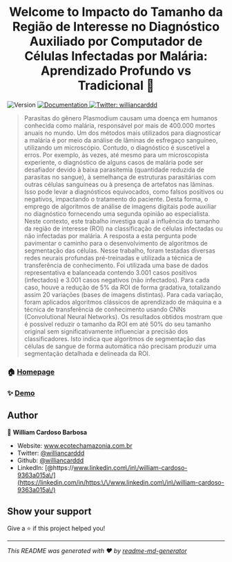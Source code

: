 <h1 align="center">Welcome to Impacto do Tamanho da Região de Interesse no Diagnóstico Auxiliado por Computador de Células Infectadas por Malária: Aprendizado Profundo vs Tradicional 👋</h1>
<p>
  <img alt="Version" src="https://img.shields.io/badge/version-1.0-blue.svg?cacheSeconds=2592000" />
  <a href="https://ri.unir.br/jspui/handle/123456789/5661" target="_blank">
    <img alt="Documentation" src="https://img.shields.io/badge/documentation-yes-brightgreen.svg" />
  </a>
  <a href="https://twitter.com/williancarddd" target="_blank">
    <img alt="Twitter: williancarddd" src="https://img.shields.io/twitter/follow/williancarddd.svg?style=social" />
  </a>
</p>

> Parasitas do gênero Plasmodium causam uma doença em humanos conhecida como malária, responsável por mais de 400.000 mortes anuais no mundo. Um dos métodos mais utilizados para diagnosticar a malária é por meio da análise de lâminas de esfregaço sanguíneo, utilizando um microscópio. Contudo, o diagnóstico é suscetível a erros. Por exemplo, às vezes, até mesmo para um microscopista experiente, o diagnóstico de alguns casos de malária pode ser desafiador devido à baixa parasitemia (quantidade reduzida de parasitas no sangue), à semelhança de estruturas parasitárias com outras células sanguíneas ou à presença de artefatos nas lâminas. Isso pode levar a diagnósticos equivocados, como falsos positivos ou negativos, impactando o tratamento do paciente. Desta forma, o emprego de algoritmos de análise de imagens digitais pode auxiliar no diagnóstico fornecendo uma segunda opinião ao especialista. Neste contexto, este trabalho investiga qual a influência do tamanho da região de interesse (ROI) na classificação de células infectadas ou não infectadas por malária. A resposta a esta pergunta pode pavimentar o caminho para o desenvolvimento de algoritmos de segmentação das células. Nesse trabalho, foram testadas diversas redes neurais profundas pré-treinadas e utilizada a técnica de transferência de conhecimento. Foi utilizada uma base de dados representativa e balanceada contendo 3.001 casos positivos (infectados) e 3.001 casos negativos (não infectados). Para cada caso, houve a redução de 5% da ROI de forma gradativa, totalizando assim 20 variações (bases de imagens distintas). Para cada variação, foram aplicados algoritmos clássicos de aprendizado de máquina e a técnica de transferência de conhecimento usando CNNs (Convolutional Neural Networks). Os resultados obtidos mostram que é possível reduzir o tamanho da ROI em até 50% do seu tamanho original sem significativamente influenciar a precisão dos classificadores. Isto indica que algoritmos de segmentação das células de sangue de forma automática não precisam produzir uma segmentação detalhada e delineada da ROI.

### 🏠 [Homepage](https://ri.unir.br/jspui/handle/123456789/5661)

### ✨ [Demo](https://ri.unir.br/jspui/handle/123456789/5661)

## Author

👤 **William Cardoso Barbosa**

* Website: www.ecotechamazonia.com.br
* Twitter: [@williancarddd](https://twitter.com/williancarddd)
* Github: [@williancarddd](https://github.com/williancarddd)
* LinkedIn: [@https:\/\/www.linkedin.com\/in\/william-cardoso-9363a015a\/](https://linkedin.com/in/https:\/\/www.linkedin.com\/in\/william-cardoso-9363a015a\/)

## Show your support

Give a ⭐️ if this project helped you!

***
_This README was generated with ❤️ by [readme-md-generator](https://github.com/kefranabg/readme-md-generator)_